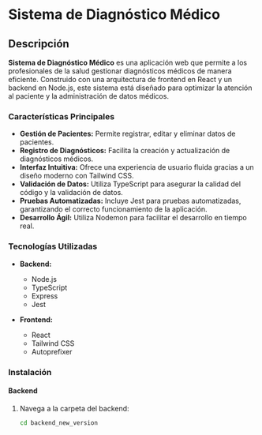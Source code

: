 # Sistema de Diagnóstico Médico

## Descripción

**Sistema de Diagnóstico Médico** es una aplicación web que permite a los profesionales de la salud gestionar diagnósticos médicos de manera eficiente. Construido con una arquitectura de frontend en React y un backend en Node.js, este sistema está diseñado para optimizar la atención al paciente y la administración de datos médicos.

### Características Principales

- **Gestión de Pacientes:** Permite registrar, editar y eliminar datos de pacientes.
- **Registro de Diagnósticos:** Facilita la creación y actualización de diagnósticos médicos.
- **Interfaz Intuitiva:** Ofrece una experiencia de usuario fluida gracias a un diseño moderno con Tailwind CSS.
- **Validación de Datos:** Utiliza TypeScript para asegurar la calidad del código y la validación de datos.
- **Pruebas Automatizadas:** Incluye Jest para pruebas automatizadas, garantizando el correcto funcionamiento de la aplicación.
- **Desarrollo Ágil:** Utiliza Nodemon para facilitar el desarrollo en tiempo real.

### Tecnologías Utilizadas

- **Backend:**
  - Node.js
  - TypeScript
  - Express
  - Jest

- **Frontend:**
  - React
  - Tailwind CSS
  - Autoprefixer

### Instalación

#### Backend

1. Navega a la carpeta del backend:
   ```bash
   cd backend_new_version
